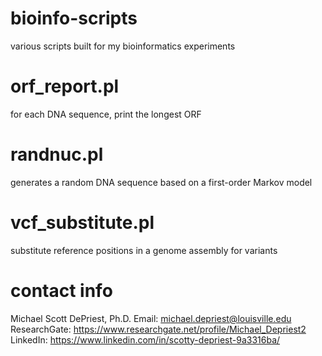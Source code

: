 # bioinfo-scripts
various scripts built for my bioinformatics experiments

# orf_report.pl
for each DNA sequence, print the longest ORF

# randnuc.pl
generates a random DNA sequence based on a first-order Markov model

# vcf_substitute.pl
substitute reference positions in a genome assembly for variants

# contact info
Michael Scott DePriest, Ph.D.
Email: michael.depriest@louisville.edu
ResearchGate: https://www.researchgate.net/profile/Michael_Depriest2
LinkedIn: https://www.linkedin.com/in/scotty-depriest-9a3316ba/
